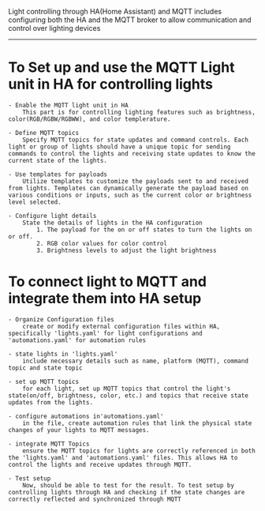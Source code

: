 Light controlling through HA(Home Assistant) and MQTT includes configuring both the HA and the MQTT broker to allow communication and control over lighting devices

---
# To Set up and use the MQTT Light unit in HA for controlling lights

    - Enable the MQTT light unit in HA 
        This part is for controlling lighting features such as brightness, color(RGB/RGBW/RGBWW), and color templerature.
    
    - Define MQTT topics
        Specify MQTT topics for state updates and command controls. Each light or group of lights should have a unique topic for sending commands to control the lights and receiving state updates to know the current state of the lights.
        
    - Use templates for payloads
        Utilize templates to customize the payloads sent to and received from lights. Templates can dynamically generate the payload based on various conditions or inputs, such as the current color or brightness level selected.

    - Configure light details
        State the details of lights in the HA configuration
            1. The payload for the on or off states to turn the lights on or off.
            2. RGB color values for color control
            3. Brightness levels to adjust the light brightness

# To connect light to MQTT and integrate them into HA setup

    - Organize Configuration files
        create or modify external configuration files within HA, specifically 'lights.yaml' for light configurations and 'automations.yaml' for automation rules
    
    - state lights in 'lights.yaml' 
        include necessary details such as name, platform (MQTT), command topic and state topic
    
    - set up MQTT topics
        for each light, set up MQTT topics that control the light's state(on/off, brightness, color, etc.) and topics that receive state updates from the lights. 

    - configure automations in'automations.yaml'
        in the file, create automation rules that link the physical state changes of your lights to MQTT messages. 

    - integrate MQTT Topics 
        ensure the MQTT topics for lights are correctly referenced in both the 'lights.yaml' and 'automations.yaml' files. This allows HA to control the lights and receive updates through MQTT.
    
    - Test setup
        Now, should be able to test for the result. To test setup by controlling lights through HA and checking if the state changes are correctly reflected and synchronized through MQTT
